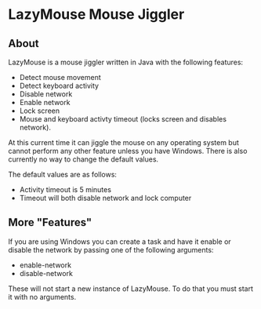 # LazyMouse Mouse Jiggler

## About

LazyMouse is a mouse jiggler written in Java with the following features:

* Detect mouse movement
* Detect keyboard activity
* Disable network
* Enable network
* Lock screen
* Mouse and keyboard activty timeout (locks screen and disables network).


At this current time it can jiggle the mouse on any operating system but cannot
perform any other feature unless you have Windows.  There is also currently no
way to change the default values.

The default values are as follows:

*  Activity timeout is 5 minutes
*  Timeout will both disable network and lock computer


## More "Features"

If you are using Windows you can create a task and have it enable or disable the network
by passing one of the following arguments:

* enable-network
* disable-network

These will not start a new instance of LazyMouse.  To do that you must start it with no arguments.